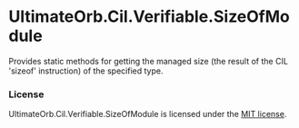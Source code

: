 # UltimateOrb.Cil.Verifiable.SizeOfModule

Provides static methods for getting the managed size  (the result of the CIL 'sizeof' instruction) of the specified type.

### License

UltimateOrb.Cil.Verifiable.SizeOfModule is licensed under the [MIT license](LICENSE).

